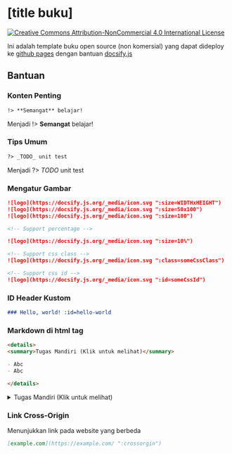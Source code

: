 # [title buku]

[![Creative Commons Attribution-NonCommercial 4.0 International License](https://i.creativecommons.org/l/by-nc/4.0/80x15.png)](http://creativecommons.org/licenses/by-nc/4.0/ ":crossorgin")

Ini adalah template buku open source (non komersial) yang dapat dideploy ke [github pages](https://pages.github.com/) dengan bantuan [docsify.js](https://docsify.js.org/)

## Bantuan

### Konten Penting

```md
!> **Semangat** belajar!
```

Menjadi
!> **Semangat** belajar!

### Tips Umum

```md
?> _TODO_ unit test
```

Menjadi
?> _TODO_ unit test

### Mengatur Gambar

```md
![logo](https://docsify.js.org/_media/icon.svg ":size=WIDTHxHEIGHT")
![logo](https://docsify.js.org/_media/icon.svg ":size=50x100")
![logo](https://docsify.js.org/_media/icon.svg ":size=100")

<!-- Support percentage -->

![logo](https://docsify.js.org/_media/icon.svg ":size=10%")

<!-- Support css class -->
![logo](https://docsify.js.org/_media/icon.svg ":class=someCssClass")

<!-- Support css id -->
![logo](https://docsify.js.org/_media/icon.svg ":id=someCssId")
```

### ID Header Kustom

```md
### Hello, world! :id=hello-world
```

### Markdown di html tag

```md
<details>
<summary>Tugas Mandiri (Klik untuk melihat)</summary>

- Abc
- Abc

</details>
```

<details>
<summary>Tugas Mandiri (Klik untuk melihat)</summary>

- Abc
- Abc

</details>

### Link Cross-Origin

Menunjukkan link pada website yang berbeda

```md
[example.com](https://example.com/ ":crossorgin")
```
